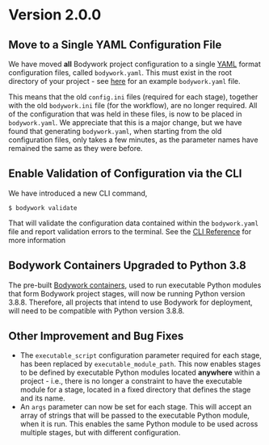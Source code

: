 # Version 2.0.0

## Move to a Single YAML Configuration File

We have moved **all** Bodywork project configuration to a single [YAML](https://en.wikipedia.org/wiki/YAML) format configuration files, called `bodywork.yaml`. This must exist in the root directory of your project - see [here](https://github.com/bodywork-ml/bodywork-ml-pipeline-project/blob/master/bodywork.yaml) for an example `bodywork.yaml` file.

This means that the old `config.ini` files (required for each stage), together with the old `bodywork.ini` file (for the workflow), are no longer required. All of the configuration that was held in these files, is now to be placed in `bodywork.yaml`. We appreciate that this is a major change, but we have found that generating `bodywork.yaml`, when starting from the old configuration files, only takes a few minutes, as the parameter names have remained the same as they were before.

## Enable Validation of Configuration via the CLI

We have introduced a new CLI command,

```shell
$ bodywork validate
```

That will validate the configuration data contained within the `bodywork.yaml` file and report validation errors to the terminal. See the [CLI Reference](../../cli_reference.md#validate-configuration-file) for more information

## Bodywork Containers Upgraded to Python 3.8

The pre-built [Bodywork containers](https://hub.docker.com/r/bodyworkml/bodywork-core), used to run executable Python modules that form Bodywork project stages, will now be running Python version 3.8.8. Therefore, all projects that intend to use Bodywork for deployment, will need to be compatible with Python version 3.8.8.

## Other Improvement and Bug Fixes

- The `executable_script` configuration parameter required for each stage, has been replaced by `executable_module_path`. This now enables stages to be defined by executable Python modules located **anywhere** within a project - i.e., there is no longer a constraint to have the executable module for a stage, located in a fixed directory that defines the stage and its name.
- An `args` parameter can now be set for each stage. This will accept an array of strings that will be passed to the executable Python module, when it is run. This enables the same Python module to be used across multiple stages, but with different configuration.
